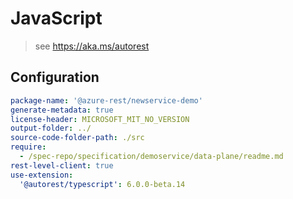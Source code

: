 # JavaScript

> see https://aka.ms/autorest

## Configuration

```yaml
package-name: '@azure-rest/newservice-demo'
generate-metadata: true
license-header: MICROSOFT_MIT_NO_VERSION
output-folder: ../
source-code-folder-path: ./src
require:
  - /spec-repo/specification/demoservice/data-plane/readme.md
rest-level-client: true
use-extension:
  '@autorest/typescript': 6.0.0-beta.14
```  
